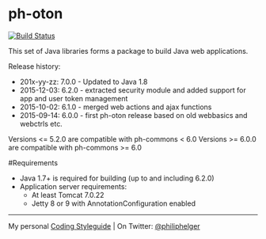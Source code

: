 # ph-oton

[![Build Status](https://travis-ci.org/phax/ph-oton.svg?branch=master)](https://travis-ci.org/phax/ph-oton)
﻿

This set of Java libraries forms a package to build Java web applications.

Release history:
  * 201x-yy-zz: 7.0.0 - Updated to Java 1.8
  * 2015-12-03: 6.2.0 - extracted security module and added support for app and user token management
  * 2015-10-02: 6.1.0 - merged web actions and ajax functions
  * 2015-09-14: 6.0.0 - first ph-oton release based on old webbasics and webctrls etc.

Versions <= 5.2.0 are compatible with ph-commons < 6.0
Versions >= 6.0.0 are compatible with ph-commons >= 6.0

#Requirements
  * Java 1.7+ is required for building (up to and including 6.2.0)
  * Application server requirements:
      * At least Tomcat 7.0.22
      * Jetty 8 or 9 with AnnotationConfiguration enabled

---

My personal [Coding Styleguide](https://github.com/phax/meta/blob/master/CodeingStyleguide.md) |
On Twitter: <a href="https://twitter.com/philiphelger">@philiphelger</a>
